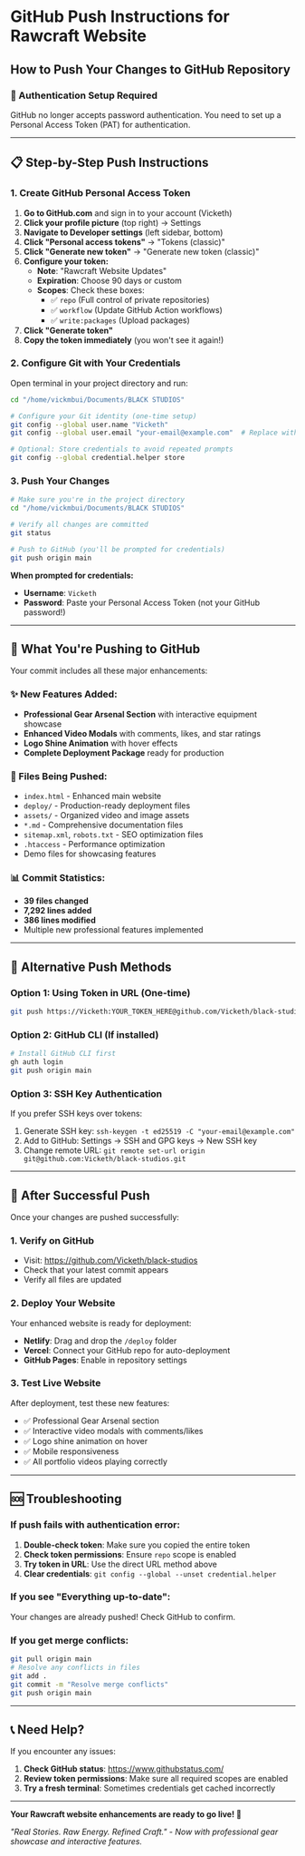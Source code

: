 # GitHub Push Instructions for Rawcraft Website
## How to Push Your Changes to GitHub Repository

### 🔐 Authentication Setup Required

GitHub no longer accepts password authentication. You need to set up a Personal Access Token (PAT) for authentication.

---

## 📋 Step-by-Step Push Instructions

### 1. Create GitHub Personal Access Token

1. **Go to GitHub.com** and sign in to your account (Vicketh)
2. **Click your profile picture** (top right) → Settings
3. **Navigate to Developer settings** (left sidebar, bottom)
4. **Click "Personal access tokens"** → "Tokens (classic)"
5. **Click "Generate new token"** → "Generate new token (classic)"
6. **Configure your token:**
   - **Note**: "Rawcraft Website Updates"
   - **Expiration**: Choose 90 days or custom
   - **Scopes**: Check these boxes:
     - ✅ `repo` (Full control of private repositories)
     - ✅ `workflow` (Update GitHub Action workflows)
     - ✅ `write:packages` (Upload packages)
7. **Click "Generate token"**
8. **Copy the token immediately** (you won't see it again!)

### 2. Configure Git with Your Credentials

Open terminal in your project directory and run:

```bash
cd "/home/vickmbui/Documents/BLACK STUDIOS"

# Configure your Git identity (one-time setup)
git config --global user.name "Vicketh"
git config --global user.email "your-email@example.com"  # Replace with your actual email

# Optional: Store credentials to avoid repeated prompts
git config --global credential.helper store
```

### 3. Push Your Changes

```bash
# Make sure you're in the project directory
cd "/home/vickmbui/Documents/BLACK STUDIOS"

# Verify all changes are committed
git status

# Push to GitHub (you'll be prompted for credentials)
git push origin main
```

**When prompted for credentials:**
- **Username**: `Vicketh`
- **Password**: Paste your Personal Access Token (not your GitHub password!)

---

## 🎯 What You're Pushing to GitHub

Your commit includes all these major enhancements:

### ✨ New Features Added:
- **Professional Gear Arsenal Section** with interactive equipment showcase
- **Enhanced Video Modals** with comments, likes, and star ratings
- **Logo Shine Animation** with hover effects
- **Complete Deployment Package** ready for production

### 📁 Files Being Pushed:
- `index.html` - Enhanced main website
- `deploy/` - Production-ready deployment files
- `assets/` - Organized video and image assets
- `*.md` - Comprehensive documentation files
- `sitemap.xml`, `robots.txt` - SEO optimization files
- `.htaccess` - Performance optimization
- Demo files for showcasing features

### 📊 Commit Statistics:
- **39 files changed**
- **7,292 lines added**
- **386 lines modified**
- Multiple new professional features implemented

---

## 🔄 Alternative Push Methods

### Option 1: Using Token in URL (One-time)
```bash
git push https://Vicketh:YOUR_TOKEN_HERE@github.com/Vicketh/black-studios.git main
```

### Option 2: GitHub CLI (If installed)
```bash
# Install GitHub CLI first
gh auth login
git push origin main
```

### Option 3: SSH Key Authentication
If you prefer SSH keys over tokens:
1. Generate SSH key: `ssh-keygen -t ed25519 -C "your-email@example.com"`
2. Add to GitHub: Settings → SSH and GPG keys → New SSH key
3. Change remote URL: `git remote set-url origin git@github.com:Vicketh/black-studios.git`

---

## 🎉 After Successful Push

Once your changes are pushed successfully:

### 1. Verify on GitHub
- Visit: https://github.com/Vicketh/black-studios
- Check that your latest commit appears
- Verify all files are updated

### 2. Deploy Your Website
Your enhanced website is ready for deployment:
- **Netlify**: Drag and drop the `/deploy` folder
- **Vercel**: Connect your GitHub repo for auto-deployment
- **GitHub Pages**: Enable in repository settings

### 3. Test Live Website
After deployment, test these new features:
- ✅ Professional Gear Arsenal section
- ✅ Interactive video modals with comments/likes
- ✅ Logo shine animation on hover
- ✅ Mobile responsiveness
- ✅ All portfolio videos playing correctly

---

## 🆘 Troubleshooting

### If push fails with authentication error:
1. **Double-check token**: Make sure you copied the entire token
2. **Check token permissions**: Ensure `repo` scope is enabled
3. **Try token in URL**: Use the direct URL method above
4. **Clear credentials**: `git config --global --unset credential.helper`

### If you see "Everything up-to-date":
Your changes are already pushed! Check GitHub to confirm.

### If you get merge conflicts:
```bash
git pull origin main
# Resolve any conflicts in files
git add .
git commit -m "Resolve merge conflicts"
git push origin main
```

---

## 📞 Need Help?

If you encounter any issues:
1. **Check GitHub status**: https://www.githubstatus.com/
2. **Review token permissions**: Make sure all required scopes are enabled
3. **Try a fresh terminal**: Sometimes credentials get cached incorrectly

---

**Your Rawcraft website enhancements are ready to go live! 🚀**

*"Real Stories. Raw Energy. Refined Craft." - Now with professional gear showcase and interactive features.*